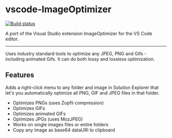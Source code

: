 # vscode-ImageOptimizer

[![Build status](https://ci.appveyor.com/api/projects/status/ju1to90vscseio43?svg=true)](https://ci.appveyor.com/project/tylerbhughes/vscode-imageoptimizer)

A port of the Visual Studio extension ImageOptimizer for the VS Code editor. 

--------------------------------

Uses industry standard tools to optimize any JPEG, PNG
and Gifs - including animated Gifs. It can do both lossy
and lossless optimization.

## Features

Adds a right-click menu to any folder and image in Solution Explorer
that let's you automatically optimize all PNG, GIF and JPEG files
in that folder. 

- Optimizes PNGs (uses Zopfli compression)
- Optimizes GIFs
- Optimizes animated GIFs
- Optimizes JPGs (uses MozJPEG)
- Works on single images files or entire folders
- Copy any image as base64 dataURI to clipboard